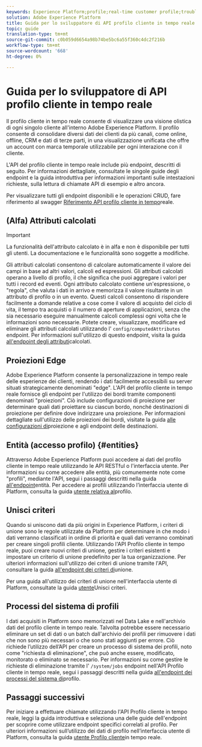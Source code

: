 ```yaml
---
keywords: Experience Platform;profile;real-time customer profile;troubleshooting;API
solution: Adobe Experience Platform
title: Guida per lo sviluppatore di API profilo cliente in tempo reale
topic: guide
translation-type: tm+mt
source-git-commit: c0b059d6654a98b74be5bc6a55f360c4dc2f216b
workflow-type: tm+mt
source-wordcount: '668'
ht-degree: 0%

---
```



# Guida per lo sviluppatore di API profilo cliente in tempo reale

Il profilo cliente in tempo reale consente di visualizzare una visione olistica di ogni singolo cliente all&#39;interno  Adobe Experience Platform. Il profilo consente di consolidare diversi dati dei clienti da più canali, come online, offline, CRM e dati di terze parti, in una visualizzazione unificata che offre un account con marca temporale utilizzabile per ogni interazione con il cliente.

L&#39;API del profilo cliente in tempo reale include più endpoint, descritti di seguito. Per informazioni dettagliate, consultate le singole guide degli endpoint e la guida [](getting-started.md) introduttiva per informazioni importanti sulle intestazioni richieste, sulla lettura di chiamate API di esempio e altro ancora.

Per visualizzare tutti gli endpoint disponibili e le operazioni CRUD, fare riferimento al swagger [Riferimento API profilo cliente in tempo](https://www.adobe.io/apis/experienceplatform/home/api-reference.html#!acpdr/swagger-specs/real-time-customer-profile.yaml)reale.

## (Alfa) Attributi calcolati

>[!IMPORTANT]
>
>
>La funzionalità dell&#39;attributo calcolato è in alfa e non è disponibile per tutti gli utenti. La documentazione e le funzionalità sono soggette a modifiche.

Gli attributi calcolati consentono di calcolare automaticamente il valore dei campi in base ad altri valori, calcoli ed espressioni. Gli attributi calcolati operano a livello di profilo, il che significa che puoi aggregare i valori per tutti i record ed eventi. Ogni attributo calcolato contiene un&#39;espressione, o &quot;regola&quot;, che valuta i dati in arrivo e memorizza il valore risultante in un attributo di profilo o in un evento. Questi calcoli consentono di rispondere facilmente a domande relative a cose come il valore di acquisto del ciclo di vita, il tempo tra acquisti o il numero di aperture di applicazioni, senza che sia necessario eseguire manualmente calcoli complessi ogni volta che le informazioni sono necessarie. Potete creare, visualizzare, modificare ed eliminare gli attributi calcolati utilizzando l&#39; `config/computedAttributes` endpoint. Per informazioni sull&#39;utilizzo di questo endpoint, visita la guida [all&#39;endpoint degli attributi](computed-attributes.md)calcolati.

## Proiezioni Edge

 Adobe Experience Platform consente la personalizzazione in tempo reale delle esperienze dei clienti, rendendo i dati facilmente accessibili su server situati strategicamente denominati &quot;edge&quot;. L&#39;API del profilo cliente in tempo reale fornisce gli endpoint per l&#39;utilizzo dei bordi tramite componenti denominati &quot;proiezioni&quot;. Ciò include configurazioni di proiezione per determinare quali dati proiettare su ciascun bordo, nonché destinazioni di proiezione per definire dove indirizzare una proiezione. Per informazioni dettagliate sull&#39;utilizzo delle proiezioni dei bordi, visitate la guida [alle configurazioni di](edge-projections.md)proiezione e agli endpoint delle destinazioni.

## Entità (accesso profilo) {#entities}

Attraverso  Adobe Experience Platform puoi accedere ai dati del profilo cliente in tempo reale utilizzando le API RESTful o l&#39;interfaccia utente. Per informazioni su come accedere alle entità, più comunemente note come &quot;profili&quot;, mediante l&#39;API, segui i passaggi descritti nella guida [all&#39;endpoint](entities.md)entità. Per accedere ai profili utilizzando l’interfaccia utente di Platform, consulta la guida [utente relativa al](../ui/user-guide.md)profilo.

## Unisci criteri

Quando si uniscono dati da più origini in  Experience Platform, i criteri di unione sono le regole utilizzate da Platform per determinare in che modo i dati verranno classificati in ordine di priorità e quali dati verranno combinati per creare singoli profili cliente. Utilizzando l&#39;API Profilo cliente in tempo reale, puoi creare nuovi criteri di unione, gestire i criteri esistenti e impostare un criterio di unione predefinito per la tua organizzazione. Per ulteriori informazioni sull&#39;utilizzo dei criteri di unione tramite l&#39;API, consultare la guida [all&#39;endpoint dei criteri di](merge-policies.md)unione.

Per una guida all&#39;utilizzo dei criteri di unione nell&#39;interfaccia utente di Platform, consultate la guida [utente](../ui/merge-policies.md)Unisci criteri.

## Processi del sistema di profili

I dati acquisiti in Platform sono memorizzati nel Data Lake e nell&#39;archivio dati del profilo cliente in tempo reale. Talvolta potrebbe essere necessario eliminare un set di dati o un batch dall&#39;archivio dei profili per rimuovere i dati che non sono più necessari o che sono stati aggiunti per errore. Ciò richiede l’utilizzo dell’API per creare un processo di sistema dei profili, noto come &quot;richiesta di eliminazione&quot;, che può anche essere, modificato, monitorato o eliminato se necessario. Per informazioni su come gestire le richieste di eliminazione tramite l&#39; `/system/jobs` endpoint nell&#39;API Profilo cliente in tempo reale, segui i passaggi descritti nella guida [all&#39;endpoint dei processi del sistema di](profile-system-jobs.md)profilo.

## Passaggi successivi

Per iniziare a effettuare chiamate utilizzando l&#39;API Profilo cliente in tempo reale, leggi la guida [](getting-started.md) introduttiva e seleziona una delle guide dell&#39;endpoint per scoprire come utilizzare endpoint specifici correlati al profilo. Per ulteriori informazioni sull’utilizzo dei dati di profilo nell’interfaccia utente di Platform, consulta la guida [utente Profilo cliente](../ui/user-guide.md)in tempo reale.